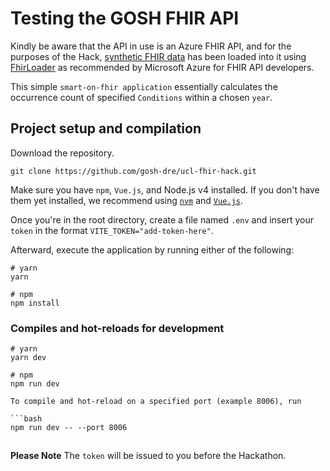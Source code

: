 # Testing the GOSH FHIR API

Kindly be aware that the API in use is an Azure FHIR API, and for the purposes of the Hack, [synthetic FHIR data](https://mitre.box.com/shared/static/ydmcj2kpwzoyt6zndx4yfz163hfvyhd0.zip) has been loaded into it using [FhirLoader](https://github.com/hansenms/FhirLoader) as recommended by Microsoft Azure for FHIR API developers.

This simple `smart-on-fhir application` essentially calculates the occurrence count of specified `Conditions` within a chosen `year`.

## Project setup and compilation

Download the repository. 

``` git clone https://github.com/gosh-dre/ucl-fhir-hack.git ```

Make sure you have `npm`, `Vue.js`, and Node.js v4 installed. If you don't have them yet installed, we recommend using [`nvm`](https://github.com/creationix/nvm) and [`Vue.js`](https://vuejs.org/).

Once you're in the root directory, create a file named `.env` and insert your `token` in the format ``` VITE_TOKEN="add-token-here" ```. 

Afterward, execute the application by running either of the following:

```
# yarn
yarn

# npm
npm install

```

### Compiles and hot-reloads for development

```
# yarn
yarn dev

# npm
npm run dev

To compile and hot-reload on a specified port (example 8006), run

```bash
npm run dev -- --port 8006
``` 

##
**Please Note** The `token` will be issued to you before the Hackathon.
